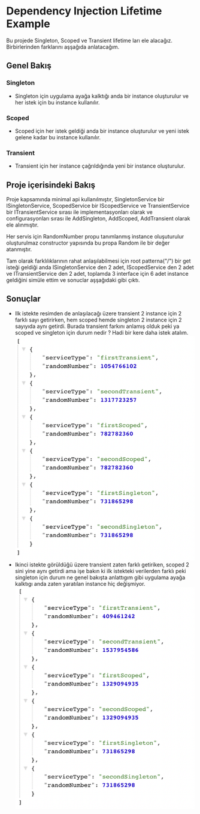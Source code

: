 # Dependency Injection Lifetime Example
Bu projede Singleton, Scoped ve Transient lifetime ları ele alacağız. Birbirlerinden farklarını aşşağıda anlatacağım.

## Genel Bakış

### Singleton
- Singleton için uygulama ayağa kalktığı anda bir instance oluşturulur ve her istek için bu instance kullanılır.

### Scoped
- Scoped için her istek geldiği anda bir instance oluşturulur ve yeni istek gelene kadar bu instance kullanılır.

### Transient
- Transient için her instance çağrıldığında yeni bir instance oluşturulur.

## Proje içerisindeki Bakış
Proje kapsamında minimal api kullanılmıştır, SingletonService bir ISingletonService, ScopedService bir IScopedService ve TransientService bir ITransientService sırası ile implementasyonları olarak ve configurasyonları sırası ile AddSingleton, AddScoped, AddTransient olarak ele alınmıştır.

Her servis için RandomNumber propu tanımlanmış instance oluşuturulur oluşturulmaz constructor yapısında bu propa Random ile bir değer atanmıştır.

Tam olarak farklılıklarının rahat anlaşılabilmesi için root patterna("/") bir get isteği geldiği anda ISingletonService den 2 adet, IScopedService den 2 adet ve ITransientService den 2 adet, toplamda 3 interface için 6 adet instance geldiğini simüle ettim ve sonuclar aşşağıdaki gibi çıktı.

## Sonuçlar

- Ilk istekte resimden de anlaşılacağı üzere transient 2 instance için 2 farklı sayı getirirken, hem scoped hemde singleton 2 instance için 2 sayıyıda aynı getirdi. Burada transient farkını anlamış olduk peki ya scoped ve singleton için durum nedir ? Hadi bir kere daha istek atalım.
![İlk İstek](firstRequest.png)
- Ikinci istekte görüldüğü üzere transient zaten farklı getiriken, scoped 2 sini yine aynı getirdi ama işe bakın ki ilk istekteki verilerden farklı peki singleton için durum ne genel bakışta anlattıgım gibi uygulama ayağa kalktıgı anda zaten yaratılan instance hiç değişmiyor.
![İlk İstek](secondRequest.png)
